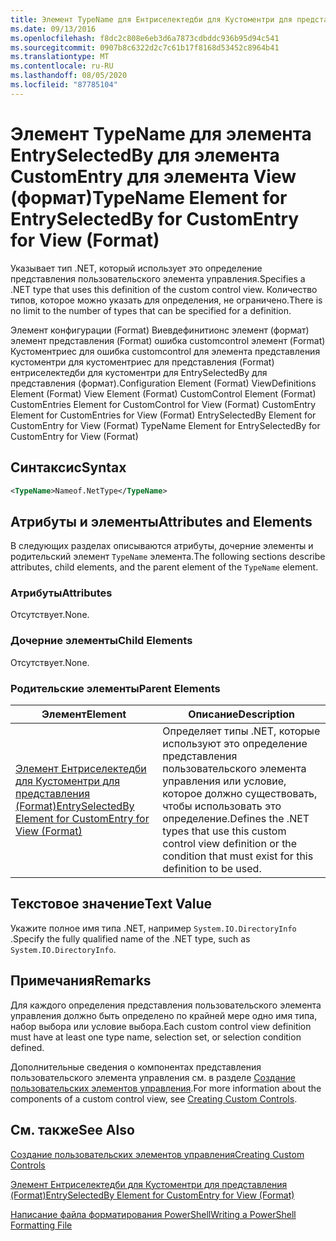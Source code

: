 ```yaml
---
title: Элемент TypeName для Ентриселектедби для Кустоментри для представления (формат) | Документация Майкрософт
ms.date: 09/13/2016
ms.openlocfilehash: f8dc2c808e6eb3d6a7873cdbddc936b95d94c541
ms.sourcegitcommit: 0907b8c6322d2c7c61b17f8168d53452c8964b41
ms.translationtype: MT
ms.contentlocale: ru-RU
ms.lasthandoff: 08/05/2020
ms.locfileid: "87785104"
---
```

# <a name="typename-element-for-entryselectedby-for-customentry-for-view-format"></a><span data-ttu-id="8cf8f-102">Элемент TypeName для элемента EntrySelectedBy для элемента CustomEntry для элемента View (формат)</span><span class="sxs-lookup"><span data-stu-id="8cf8f-102">TypeName Element for EntrySelectedBy for CustomEntry for View (Format)</span></span>

<span data-ttu-id="8cf8f-103">Указывает тип .NET, который использует это определение представления пользовательского элемента управления.</span><span class="sxs-lookup"><span data-stu-id="8cf8f-103">Specifies a .NET type that uses this definition of the custom control view.</span></span> <span data-ttu-id="8cf8f-104">Количество типов, которое можно указать для определения, не ограничено.</span><span class="sxs-lookup"><span data-stu-id="8cf8f-104">There is no limit to the number of types that can be specified for a definition.</span></span>

<span data-ttu-id="8cf8f-105">Элемент конфигурации (Format) Виевдефинитионс элемент (формат) элемент представления (Format) ошибка customcontrol элемент (Format) Кустоментриес для ошибка customcontrol для элемента представления кустоментри для кустоментриес для представления (Format) ентриселектедби для кустоментри для EntrySelectedBy для представления (формат).</span><span class="sxs-lookup"><span data-stu-id="8cf8f-105">Configuration Element (Format) ViewDefinitions Element (Format) View Element (Format) CustomControl Element (Format) CustomEntries Element for CustomControl for View (Format) CustomEntry Element for CustomEntries for View (Format) EntrySelectedBy Element for CustomEntry for View (Format) TypeName Element for EntrySelectedBy for CustomEntry for View (Format)</span></span>

## <a name="syntax"></a><span data-ttu-id="8cf8f-106">Синтаксис</span><span class="sxs-lookup"><span data-stu-id="8cf8f-106">Syntax</span></span>

```xml
<TypeName>Nameof.NetType</TypeName>
```

## <a name="attributes-and-elements"></a><span data-ttu-id="8cf8f-107">Атрибуты и элементы</span><span class="sxs-lookup"><span data-stu-id="8cf8f-107">Attributes and Elements</span></span>

<span data-ttu-id="8cf8f-108">В следующих разделах описываются атрибуты, дочерние элементы и родительский элемент `TypeName` элемента.</span><span class="sxs-lookup"><span data-stu-id="8cf8f-108">The following sections describe attributes, child elements, and the parent element of the `TypeName` element.</span></span>

### <a name="attributes"></a><span data-ttu-id="8cf8f-109">Атрибуты</span><span class="sxs-lookup"><span data-stu-id="8cf8f-109">Attributes</span></span>

<span data-ttu-id="8cf8f-110">Отсутствует.</span><span class="sxs-lookup"><span data-stu-id="8cf8f-110">None.</span></span>

### <a name="child-elements"></a><span data-ttu-id="8cf8f-111">Дочерние элементы</span><span class="sxs-lookup"><span data-stu-id="8cf8f-111">Child Elements</span></span>

<span data-ttu-id="8cf8f-112">Отсутствует.</span><span class="sxs-lookup"><span data-stu-id="8cf8f-112">None.</span></span>

### <a name="parent-elements"></a><span data-ttu-id="8cf8f-113">Родительские элементы</span><span class="sxs-lookup"><span data-stu-id="8cf8f-113">Parent Elements</span></span>

|<span data-ttu-id="8cf8f-114">Элемент</span><span class="sxs-lookup"><span data-stu-id="8cf8f-114">Element</span></span>|<span data-ttu-id="8cf8f-115">Описание</span><span class="sxs-lookup"><span data-stu-id="8cf8f-115">Description</span></span>|
|-------------|-----------------|
|[<span data-ttu-id="8cf8f-116">Элемент Ентриселектедби для Кустоментри для представления (Format)</span><span class="sxs-lookup"><span data-stu-id="8cf8f-116">EntrySelectedBy Element for CustomEntry for View (Format)</span></span>](./entryselectedby-element-for-customentry-for-customcontrol-for-view-format.md)|<span data-ttu-id="8cf8f-117">Определяет типы .NET, которые используют это определение представления пользовательского элемента управления или условие, которое должно существовать, чтобы использовать это определение.</span><span class="sxs-lookup"><span data-stu-id="8cf8f-117">Defines the .NET types that use this custom control view definition or the condition that must exist for this definition to be used.</span></span>|

## <a name="text-value"></a><span data-ttu-id="8cf8f-118">Текстовое значение</span><span class="sxs-lookup"><span data-stu-id="8cf8f-118">Text Value</span></span>

<span data-ttu-id="8cf8f-119">Укажите полное имя типа .NET, например `System.IO.DirectoryInfo` .</span><span class="sxs-lookup"><span data-stu-id="8cf8f-119">Specify the fully qualified name of the .NET type, such as `System.IO.DirectoryInfo`.</span></span>

## <a name="remarks"></a><span data-ttu-id="8cf8f-120">Примечания</span><span class="sxs-lookup"><span data-stu-id="8cf8f-120">Remarks</span></span>

<span data-ttu-id="8cf8f-121">Для каждого определения представления пользовательского элемента управления должно быть определено по крайней мере одно имя типа, набор выбора или условие выбора.</span><span class="sxs-lookup"><span data-stu-id="8cf8f-121">Each custom control view definition must have at least one type name, selection set, or selection condition defined.</span></span>

<span data-ttu-id="8cf8f-122">Дополнительные сведения о компонентах представления пользовательского элемента управления см. в разделе [Создание пользовательских элементов управления](./creating-custom-controls.md).</span><span class="sxs-lookup"><span data-stu-id="8cf8f-122">For more information about the components of a custom control view, see [Creating Custom Controls](./creating-custom-controls.md).</span></span>

## <a name="see-also"></a><span data-ttu-id="8cf8f-123">См. также</span><span class="sxs-lookup"><span data-stu-id="8cf8f-123">See Also</span></span>

[<span data-ttu-id="8cf8f-124">Создание пользовательских элементов управления</span><span class="sxs-lookup"><span data-stu-id="8cf8f-124">Creating Custom Controls</span></span>](./creating-custom-controls.md)

[<span data-ttu-id="8cf8f-125">Элемент Ентриселектедби для Кустоментри для представления (Format)</span><span class="sxs-lookup"><span data-stu-id="8cf8f-125">EntrySelectedBy Element for CustomEntry for View (Format)</span></span>](./entryselectedby-element-for-customentry-for-customcontrol-for-view-format.md)

[<span data-ttu-id="8cf8f-126">Написание файла форматирования PowerShell</span><span class="sxs-lookup"><span data-stu-id="8cf8f-126">Writing a PowerShell Formatting File</span></span>](./writing-a-powershell-formatting-file.md)
